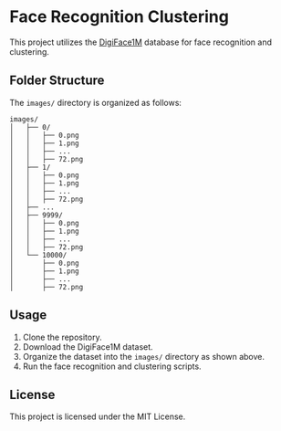 # Face Recognition Clustering

This project utilizes the [DigiFace1M](https://github.com/microsoft/DigiFace1M) database for face recognition and clustering.

## Folder Structure

The `images/` directory is organized as follows:

```
images/
│   ├── 0/
│   │   ├── 0.png
│   │   ├── 1.png
│   │   ├── ...
│   │   ├── 72.png
│   ├── 1/
│   │   ├── 0.png
│   │   ├── 1.png
│   │   ├── ...
│   │   ├── 72.png
│   ├── ...
│   ├── 9999/
│   │   ├── 0.png
│   │   ├── 1.png
│   │   ├── ...
│   │   ├── 72.png
│   └── 10000/
│       ├── 0.png
│       ├── 1.png
│       ├── ...
│       ├── 72.png
```


## Usage

1. Clone the repository.
2. Download the DigiFace1M dataset.
3. Organize the dataset into the `images/` directory as shown above.
4. Run the face recognition and clustering scripts.

## License

This project is licensed under the MIT License.